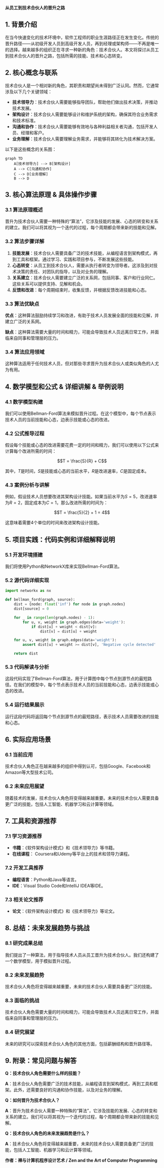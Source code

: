                  

**从员工到技术合伙人的晋升之路**

## 1. 背景介绍

在当今快速变化的技术环境中，软件工程师的职业生涯路径正在发生变化。传统的晋升路径——从初级开发人员到高级开发人员，再到经理或架构师——不再是唯一的选择。越来越多的组织正在寻求一种新的角色：技术合伙人。本文将探讨从员工到技术合伙人的晋升之路，包括所需的技能、技术和心态转变。

## 2. 核心概念与联系

技术合伙人是一个相对新的角色，其职责和期望尚未得到广泛认同。然而，它通常涉及以下几个关键领域：

- **技术领导力**：技术合伙人需要能够指导团队，帮助他们做出技术决策，并推动技术发展。
- **架构设计**：技术合伙人需要能够设计和维护系统的架构，确保其符合业务需求和技术标准。
- **沟通和协作**：技术合伙人需要能够有效地与各种利益相关者沟通，包括开发人员、经理和客户。
- **业务理解**：技术合伙人需要理解业务需求，并能够将其转化为技术解决方案。

以下是这些概念的关系图：

```mermaid
graph TD
    A[技术领导力] --> B[架构设计]
    A --> C[沟通和协作]
    C --> D[业务理解]
    B --> D
```

## 3. 核心算法原理 & 具体操作步骤

### 3.1 算法原理概述

晋升为技术合伙人需要一种特殊的“算法”，它涉及技能的发展、心态的转变和关系的建立。我们可以将其视为一个迭代的过程，每个周期都会带来新的技能和见解。

### 3.2 算法步骤详解

1. **技能发展**：技术合伙人需要具备广泛的技术技能，从编程语言到架构模式，再到工具和框架。通过学习、实践和项目参与，不断发展这些技能。
2. **心态转变**：从员工到技术合伙人，需要从执行者转变为领导者。这涉及到对技术决策的责任、对团队的指导，以及对业务的理解。
3. **关系建立**：技术合伙人需要建立广泛的关系网，包括同事、客户和行业同仁。这些关系可以提供支持、见解和机会。
4. **反馈和改进**：每个周期结束时，收集反馈，并根据反馈改进技能和心态。

### 3.3 算法优缺点

**优点**：这种算法鼓励持续学习和改进，有助于技术人员发展全面的技能和见解，并建立广泛的关系网。

**缺点**：这种算法需要大量的时间和精力，可能会导致技术人员远离日常工作，并面临来自同事和管理层的压力。

### 3.4 算法应用领域

这种算法适用于任何技术人员，但对那些寻求晋升为技术合伙人或类似角色的人尤为有用。

## 4. 数学模型和公式 & 详细讲解 & 举例说明

### 4.1 数学模型构建

我们可以使用Bellman-Ford算法来模拟晋升过程。在这个模型中，每个节点表示技术人员的当前技能和心态，边表示技能或心态的改进。

### 4.2 公式推导过程

假设每个技能或心态的改进需要花费一定的时间和精力，我们可以使用以下公式来计算每个改进所需的时间：

$$T = \frac{S}{R} + C$$

其中，$T$是时间，$S$是技能或心态的当前水平，$R$是改进速率，$C$是固定成本。

### 4.3 案例分析与讲解

例如，假设技术人员想要改进其架构设计技能。如果当前水平为$S=5$，改进速率为$R=2$，固定成本为$C=1$，那么改进所需的时间为：

$$T = \frac{5}{2} + 1 = 4$$

这意味着需要4个单位的时间来改进架构设计技能。

## 5. 项目实践：代码实例和详细解释说明

### 5.1 开发环境搭建

我们将使用Python和NetworkX库来实现Bellman-Ford算法。

### 5.2 源代码详细实现

```python
import networkx as nx

def bellman_ford(graph, source):
    dist = {node: float('inf') for node in graph.nodes}
    dist[source] = 0

    for _ in range(len(graph.nodes) - 1):
        for u, v, weight in graph.edges(data='weight'):
            if dist[u] + weight < dist[v]:
                dist[v] = dist[u] + weight

    for u, v, weight in graph.edges(data='weight'):
        assert dist[u] + weight >= dist[v], 'Negative cycle detected'

    return dist
```

### 5.3 代码解读与分析

这段代码实现了Bellman-Ford算法，用于计算图中每个节点到源节点的最短路径。在我们的模型中，每个节点表示技术人员的当前技能和心态，边表示技能或心态的改进。

### 5.4 运行结果展示

运行这段代码将返回每个节点到源节点的最短路径，表示技术人员需要改进的技能和心态。

## 6. 实际应用场景

### 6.1 当前应用

技术合伙人角色正在越来越多的组织中得到认可，包括Google、Facebook和Amazon等大型技术公司。

### 6.2 未来应用展望

随着技术的发展，技术合伙人角色将变得越来越重要。未来的技术合伙人需要具备更广泛的技能，包括人工智能、机器学习和云计算等领域。

## 7. 工具和资源推荐

### 7.1 学习资源推荐

- **书籍**：《软件架构设计模式》和《技术领导力》等书籍。
- **在线课程**： Coursera和Udemy等平台上的技术和领导力课程。

### 7.2 开发工具推荐

- **编程语言**：Python和Java等语言。
- **IDE**：Visual Studio Code和IntelliJ IDEA等IDE。

### 7.3 相关论文推荐

- **论文**：《软件架构设计模式》和《技术领导力》等论文。

## 8. 总结：未来发展趋势与挑战

### 8.1 研究成果总结

我们提出了一种算法，用于指导技术人员从员工晋升为技术合伙人。我们还构建了一个数学模型，用于模拟晋升过程。

### 8.2 未来发展趋势

技术合伙人角色将变得越来越重要，未来的技术合伙人需要具备更广泛的技能。

### 8.3 面临的挑战

技术合伙人角色需要大量的时间和精力，可能会导致技术人员远离日常工作，并面临来自同事和管理层的压力。

### 8.4 研究展望

未来的研究可以探索技术合伙人角色的其他方面，包括薪酬结构和晋升路径等。

## 9. 附录：常见问题与解答

**Q：技术合伙人角色需要什么样的技能？**

**A**：技术合伙人角色需要广泛的技术技能，从编程语言到架构模式，再到工具和框架。此外，还需要良好的沟通和协作技能，以及对业务的理解。

**Q：如何晋升为技术合伙人？**

**A**：晋升为技术合伙人需要一种特殊的“算法”，它涉及技能的发展、心态的转变和关系的建立。我们可以将其视为一个迭代的过程，每个周期都会带来新的技能和见解。

**Q：技术合伙人角色的未来发展趋势是什么？**

**A**：技术合伙人角色将变得越来越重要，未来的技术合伙人需要具备更广泛的技能，包括人工智能、机器学习和云计算等领域。

**作者：禅与计算机程序设计艺术 / Zen and the Art of Computer Programming**

